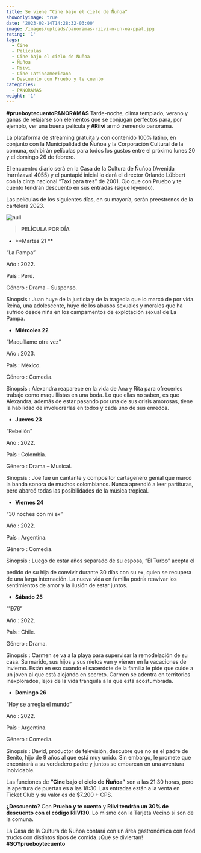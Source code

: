 ```yaml
---
title: Se viene “Cine bajo el cielo de Ñuñoa”
showonlyimage: true
date: '2023-02-14T14:28:32-03:00'
image: /images/uploads/panoramas-riivi-n-un-oa-ppal.jpg
rating: '1'
tags:
  - Cine
  - Películas
  - Cine bajo el cielo de Ñuñoa
  - Ñuñoa
  - Riivi
  - Cine Latinoamericano
  - Descuento con Pruebo y te cuento
categories:
  - PANORAMAS
weight: '1'
---
```

**\#prueboytecuentoPANORAMAS** Tarde-noche, clima templado, verano y ganas de relajarse son elementos que se conjugan perfectos para, por ejemplo, ver una buena película y **\#Riivi** armó tremendo panorama.

<!--more-->

La plataforma de streaming gratuita y con contenido 100% latino, en conjunto con la Municipalidad de Ñuñoa y la Corporación Cultural de la comuna, exhibirán películas para todos los gustos entre el próximo lunes 20 y el domingo 26 de febrero.

El encuentro diario será en la Casa de la Cultura de Ñuñoa (Avenida Irarrázaval 4055) y el puntapié inicial lo dará el director Orlando Lübbert con la cinta nacional “Taxi para tres” de 2001. Ojo que con Pruebo y te cuento tendrán descuento en sus entradas (sigue leyendo).

Las películas de los siguientes días, en su mayoría, serán preestrenos de la cartelera 2023.

![null](/images/uploads/panoramas-riivi-n-un-oa-ppal.jpg)

> **PELÍCULA POR DÍA**

* **Martes 21
  **

“La Pampa”

Año		: 2022.

País		: Perú.

Género	: Drama – Suspenso.

Sinopsis	: Juan huye de la justicia y de la tragedia que lo marcó de por vida. Reina, una adolescente, huye de los abusos sexuales y morales que ha sufrido desde niña en los campamentos de explotación sexual de La Pampa.

* **Miércoles 22**

“Maquíllame otra vez”

Año		: 2023.

País		: México.

Género	: Comedia.

Sinopsis	: Alexandra reaparece en la vida de Ana y Rita para ofrecerles trabajo como maquillistas en una boda. Lo que ellas no saben, es que Alexandra, además de estar pasando por una de sus crisis amorosas, tiene la habilidad de involucrarlas en todos y cada uno de sus enredos.

* **Jueves 23**

“Rebelión”

Año		: 2022.

País		: Colombia.

Género	: Drama – Musical.

Sinopsis	: Joe fue un cantante y compositor cartagenero genial que marcó la banda sonora de muchos colombianos. Nunca aprendió a leer partituras, pero abarcó todas las posibilidades de la música tropical.

* **Viernes 24**

“30 noches con mi ex”

Año		: 2022.

País		: Argentina.

Género	: Comedia.

Sinopsis	: Luego de estar años separado de su esposa, “El Turbo” acepta el

pedido de su hija de convivir durante 30 días con su ex, quien se recupera de una larga internación. La nueva vida en familia podría reavivar los sentimientos de amor y la ilusión de estar juntos.

* **Sábado 25**

“1976”

Año		: 2022.

País		: Chile.

Género	: Drama.

Sinopsis	: Carmen se va a la playa para supervisar la remodelación de su casa. Su marido, sus hijos y sus nietos van y vienen en la vacaciones de invierno. Están en eso cuando el sacerdote de la familia le pide que cuide a un joven al que está alojando en secreto. Carmen se adentra en territorios inexplorados, lejos de la vida tranquila a la que está acostumbrada.

* **Domingo 26**

“Hoy se arregla el mundo”

Año		: 2022.

País		: Argentina.

Género	: Comedia.

Sinopsis	: David, productor de televisión, descubre que no es el padre de Benito, hijo de 9 años al que está muy unido. Sin embargo, le promete que encontrará a su verdadero padre y juntos se embarcan en una aventura inolvidable.

Las funciones de **“Cine bajo el cielo de Ñuñoa”** son a las 21:30 horas, pero la apertura de puertas es a las 18:30. Las entradas están a la venta en Ticket Club y su valor es de $7.200 + CPS. 

**¿Descuento?** Con **Pruebo y te cuento** y **Riivi tendrán un 30% de descuento con el código RIIVI30**. Lo mismo con la Tarjeta Vecino si son de la comuna.

La Casa de la Cultura de Ñuñoa contará con un área gastronómica con food trucks con distintos tipos de comida. ¡Qué se diviertan! **\#SOYprueboytecuento**
